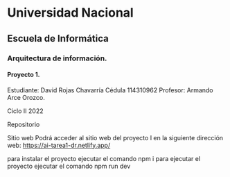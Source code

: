 # Universidad Nacional 
## Escuela de Informática 
### Arquitectura de información.

#### Proyecto 1.

Estudiante: 
David Rojas Chavarría
Cédula
114310962
Profesor:
Armando Arce Orozco.

Ciclo II 2022

Repositorio

Sitio web
Podrá acceder al sitio web del proyecto I en la siguiente dirección web:
	https://ai-tarea1-dr.netlify.app/
	
para instalar el proyecto ejecutar el comando
npm i
 para ejecutar el proyecto ejecutar el comando 
npm run dev